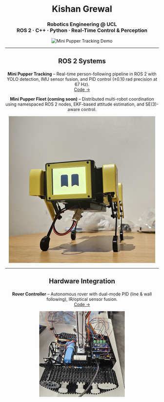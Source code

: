 <h1 align="center">Kishan Grewal</h1>

<h3 align="center">
  Robotics Engineering @ UCL<br>
  ROS 2 · C++ · Python · Real-Time Control & Perception
</h3>

<p align="center">
  <img src="mini_pupper_tracking_640_15.gif" alt="Mini Pupper Tracking Demo" width="640"/>
</p>

---

## <p align="center">ROS 2 Systems</p>

<p align="center">
  <b>Mini Pupper Tracking</b> – Real-time person-following pipeline in ROS 2 with YOLO detection, IMU sensor fusion, and PID control (±0.10 rad precision at 67 Hz).<br/>
  <a href="https://github.com/mangdangroboticsclub/mini_pupper_ros/tree/ros2-dev/mini_pupper_tracking">Code →</a>
</p>

<p align="center">
  <b>Mini Pupper Fleet (coming soon)</b> – Distributed multi-robot coordination using namespaced ROS 2 nodes, EKF-based attitude estimation, and SE(3)-aware control.
</p>

<p align="center">
  <img src="mini_pupper.jpg" alt="Mini Pupper" width="480"/>
</p>

---

## <p align="center">Hardware Integration</p>

<p align="center">
  <b>Rover Controller</b> – Autonomous rover with dual-mode PID (line & wall following), IR/optical sensor fusion.<br/>
  <a href="https://github.com/kishan-grewal/rover-controller">Code →</a>
</p>

<p align="center">
  <img src="tank_side_cropped.jpg" alt="Tank Rover" width="280"/>
</p>
